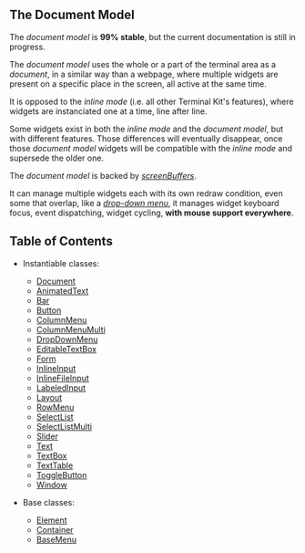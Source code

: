 

<a name="top"></a>
<a name="ref.document-model"></a>
## The Document Model

The *document model* is **99% stable**, but the current documentation is still in progress.

The *document model* uses the whole or a part of the terminal area as a *document*, in a similar way than a webpage,
where multiple widgets are present on a specific place in the screen, all active at the same time.

It is opposed to the *inline mode* (i.e. all other Terminal Kit's features), where widgets are instanciated 
one at a time, line after line.

Some widgets exist in both the *inline mode* and the *document model*, but with different features.
Those differences will eventually disappear, once those *document model* widgets will be compatible with the *inline mode*
and supersede the older one.

The *document model* is backed by [*screenBuffers*](ScreenBuffer.md#top).

It can manage multiple widgets each with its own redraw condition, even some that overlap, like a [*drop-down menu*](DropDownMenu.md#top),
it manages widget keyboard focus, event dispatching, widget cycling, **with mouse support everywhere**.



<a name="toc"></a>
## Table of Contents

* Instantiable classes:
	* [Document](Document.md#top)
	* [AnimatedText](AnimatedText.md#top)
	* [Bar](Bar.md#top)
	* [Button](Button.md#top)
	* [ColumnMenu](ColumnMenu.md#top)
	* [ColumnMenuMulti](ColumnMenuMulti.md#top)
	* [DropDownMenu](DropDownMenu.md#top)
	* [EditableTextBox](EditableTextBox.md#top)
	* [Form](Form.md#top)
	* [InlineInput](InlineInput.md#top)
	* [InlineFileInput](InlineFileInput.md#top)
	* [LabeledInput](LabeledInput.md#top)
	* [Layout](Layout.md#top)
	* [RowMenu](RowMenu.md#top)
	* [SelectList](SelectList.md#top)
	* [SelectListMulti](SelectListMulti.md#top)
	* [Slider](Slider.md#top)
	* [Text](Text.md#top)
	* [TextBox](TextBox.md#top)
	* [TextTable](TextTable.md#top)
	* [ToggleButton](ToggleButton.md#top)
	* [Window](Window.md#top)

* Base classes:
	* [Element](Element.md#top)
	* [Container](Container.md#top)
	* [BaseMenu](BaseMenu.md#top)

